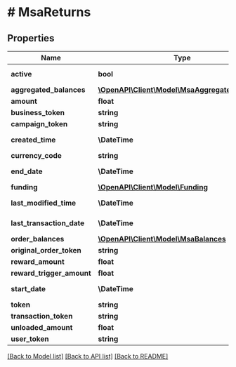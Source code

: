 # # MsaReturns

## Properties

Name | Type | Description | Notes
------------ | ------------- | ------------- | -------------
**active** | **bool** |  | [default to false]
**aggregated_balances** | [**\OpenAPI\Client\Model\MsaAggregatedBalances**](MsaAggregatedBalances.md) |  |
**amount** | **float** |  |
**business_token** | **string** |  | [optional]
**campaign_token** | **string** |  |
**created_time** | **\DateTime** | yyyy-MM-ddTHH:mm:ssZ |
**currency_code** | **string** |  |
**end_date** | **\DateTime** | yyyy-MM-ddThh:mm:ssZ | [optional]
**funding** | [**\OpenAPI\Client\Model\Funding**](Funding.md) |  |
**last_modified_time** | **\DateTime** | yyyy-MM-ddTHH:mm:ssZ |
**last_transaction_date** | **\DateTime** | yyyy-MM-ddThh:mm:ssZ |
**order_balances** | [**\OpenAPI\Client\Model\MsaBalances**](MsaBalances.md) |  |
**original_order_token** | **string** |  |
**reward_amount** | **float** |  |
**reward_trigger_amount** | **float** |  |
**start_date** | **\DateTime** | yyyy-MM-ddThh:mm:ssZ | [optional]
**token** | **string** |  | [optional]
**transaction_token** | **string** |  |
**unloaded_amount** | **float** |  | [optional]
**user_token** | **string** |  | [optional]

[[Back to Model list]](../../README.md#models) [[Back to API list]](../../README.md#endpoints) [[Back to README]](../../README.md)
